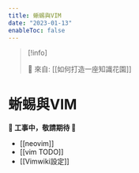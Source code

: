 ```yaml
---
title: 蜥蜴與VIM
date: "2023-01-13"
enableToc: false
---
```


> [!info]
>
> 🌱 來自: [[如何打造一座知識花園]]

# 蜥蜴與VIM

**👷 工事中，敬請期待 🚧**

* [[neovim]]
* [[vim TODO]]
* [[Vimwiki設定]]
